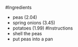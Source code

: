 #Ingredients
- peas (2.04)
- spring onions (3.45)
- potatoes (1.99)
#Instructions
- shell the peas
- put peas into a pan
